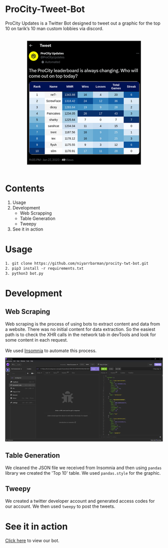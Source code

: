 # ProCity-Tweet-Bot
ProCity Updates is a Twitter Bot designed to tweet out a graphic for the top 10 on tarik’s 10 man custom lobbies via discord.
<br><br>
<center>
<img src = "images\sampletweet.png">
</center>
<br>

# Contents
1. Usage
2. Development
    - Web Scrapping
    - Table Generation
    - Tweepy
3. See it in action
# Usage
<pre><code>1. git clone https://github.com/niyarrbarman/procity-twt-bot.git 
2. pip3 install -r requirements.txt
3. python3 bot.py</code></pre> 
# Development
 ## Web Scraping
 Web scraping is the process of using bots to extract content and data from a website. There was no initial content for data extraction. So the easiest path is to check the XHR calls in the network tab in devTools and look for some content in each request.<br><br>
 We used [Insomnia](https://insomnia.rest/) to automate this process.<br>

 ![insomnia dashboard](images\insomnia.png)
 ## Table Generation
 We cleaned the JSON file we received from Insomnia and then using <code>pandas</code> library we created the 'Top 10' table. We used <code>pandas.style</code> for the graphic. 
 ## Tweepy
 We created a twitter developer account and generated access codes for our account. We then used <code>tweepy</code> to post the tweets. 
 # See it in action
 [Click here](https://twitter.com/ProCityUpdates) to view our bot.



